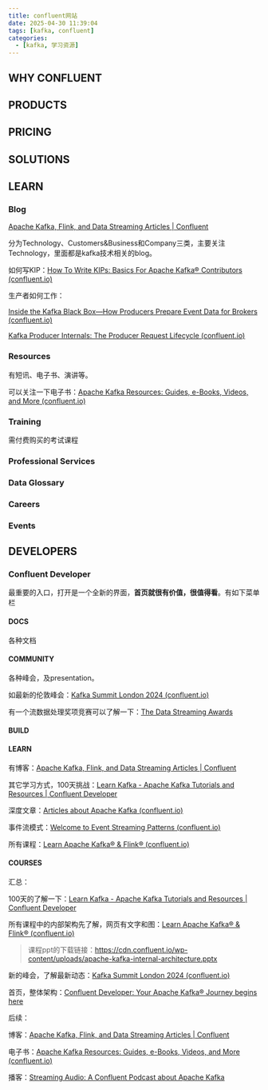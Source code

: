 ```yaml
---
title: confluent网站
date: 2025-04-30 11:39:04
tags: [kafka, confluent]
categories:
  - [kafka, 学习资源]
---
```


## WHY CONFLUENT



## PRODUCTS



## PRICING



## SOLUTIONS



## LEARN

### Blog

[Apache Kafka, Flink, and Data Streaming Articles | Confluent](https://www.confluent.io/blog/area/technology/)

<!-- more -->

分为Technology、Customers&Business和Company三类，主要关注Technology，里面都是kafka技术相关的blog。

如何写KIP：[How To Write KIPs: Basics For Apache Kafka® Contributors (confluent.io)](https://www.confluent.io/blog/how-to-write-KIPs-for-apache-kafka/)

生产者如何工作：

[Inside the Kafka Black Box—How Producers Prepare Event Data for Brokers (confluent.io)](https://www.confluent.io/blog/kafka-producer-internals-preparing-event-data/)

[Kafka Producer Internals: The Producer Request Lifecycle (confluent.io)](https://www.confluent.io/blog/kafka-producer-internals-handling-producer-request/)

### Resources

有短讯、电子书、演讲等。

可以关注一下电子书：[Apache Kafka Resources: Guides, e-Books, Videos, and More (confluent.io)](https://www.confluent.io/resources/?assetType=ebook&language=english)

### Training

需付费购买的考试课程

### Professional Services

### Data Glossary

### Careers

### Events



## DEVELOPERS

### Confluent Developer

最重要的入口，打开是一个全新的界面，**首页就很有价值，很值得看**。有如下菜单栏

#### DOCS

各种文档

#### COMMUNITY

各种峰会，及presentation。

如最新的伦敦峰会：[Kafka Summit London 2024 (confluent.io)](https://www.confluent.io/events/kafka-summit-london-2024/?session_ref=https://www.confluent.io/data-streaming/&_ga=2.156412920.2103045239.1727231015-685432064.1727231015&_gl=1*ysuvy9*_gcl_au*MzU0NjU2ODM1LjE3MjcyMzEwMTE.*_ga*Njg1NDMyMDY0LjE3MjcyMzEwMTU.*_ga_D2D3EGKSGD*MTcyNzI0NzEyMy4yLjEuMTcyNzI0Nzk4MC41NC4wLjA.)

有一个流数据处理奖项竞赛可以了解一下：[The Data Streaming Awards](https://www.datastreamingawards.io/)

#### BUILD

#### LEARN

有博客：[Apache Kafka, Flink, and Data Streaming Articles | Confluent](https://www.confluent.io/blog/area/technology/)

其它学习方式，100天挑战：[Learn Kafka - Apache Kafka Tutorials and Resources | Confluent Developer](https://developer.confluent.io/learn-more/100-days-of-code/)

深度文章：[Articles about Apache Kafka (confluent.io)](https://developer.confluent.io/learn/)

事件流模式：[Welcome to Event Streaming Patterns (confluent.io)](https://developer.confluent.io/patterns/)

所有课程：[Learn Apache Kafka® & Flink® (confluent.io)](https://developer.confluent.io/courses/#intermediate)

#### COURSES



汇总：

100天的了解一下：[Learn Kafka - Apache Kafka Tutorials and Resources | Confluent Developer](https://developer.confluent.io/learn-more/100-days-of-code/)

所有课程中的内部架构先了解，网页有文字和图：[Learn Apache Kafka® & Flink® (confluent.io)](https://developer.confluent.io/courses/#intermediate)  

> 课程ppt的下载链接：https://cdn.confluent.io/wp-content/uploads/apache-kafka-internal-architecture.pptx

新的峰会，了解最新动态：[Kafka Summit London 2024 (confluent.io)](https://www.confluent.io/events/kafka-summit-london-2024/?session_ref=https://www.confluent.io/data-streaming/&_ga=2.156412920.2103045239.1727231015-685432064.1727231015&_gl=1*ysuvy9*_gcl_au*MzU0NjU2ODM1LjE3MjcyMzEwMTE.*_ga*Njg1NDMyMDY0LjE3MjcyMzEwMTU.*_ga_D2D3EGKSGD*MTcyNzI0NzEyMy4yLjEuMTcyNzI0Nzk4MC41NC4wLjA.)

首页，整体架构：[Confluent Developer: Your Apache Kafka® Journey begins here](https://developer.confluent.io/?_gl=1*1cot8yh*_gcl_au*MzU0NjU2ODM1LjE3MjcyMzEwMTE.*_ga*Njg1NDMyMDY0LjE3MjcyMzEwMTU.*_ga_D2D3EGKSGD*MTcyNzI0NzEyMy4yLjEuMTcyNzI0NzgyOC4xOC4wLjA.&_ga=2.134472242.2103045239.1727231015-685432064.1727231015)

后续：

博客：[Apache Kafka, Flink, and Data Streaming Articles | Confluent](https://www.confluent.io/blog/area/technology/)

电子书：[Apache Kafka Resources: Guides, e-Books, Videos, and More (confluent.io)](https://www.confluent.io/resources/?assetType=ebook&language=english)

播客：[Streaming Audio: A Confluent Podcast about Apache Kafka](https://developer.confluent.io/learn-more/podcasts/)
